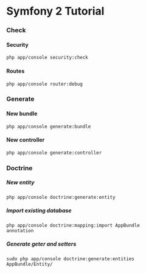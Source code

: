 # Symfony 2 Tutorial

### Check
####  Security
<code>php app/console security:check</code>

#### Routes
<code>php app/console router:debug</code>


### Generate
#### New bundle
<code>php app/console generate:bundle</code>

#### New controller
<code>php app/console generate:controller</code>


### Doctrine
##### New entity
<code>php app/console doctrine:generate:entity</code>

##### Import existing database
<code>php app/console doctrine:mapping:import AppBundle annotation</code>

##### Generate geter and setters
<code>sudo php app/console doctrine:generate:entities AppBundle/Entity/</code>
